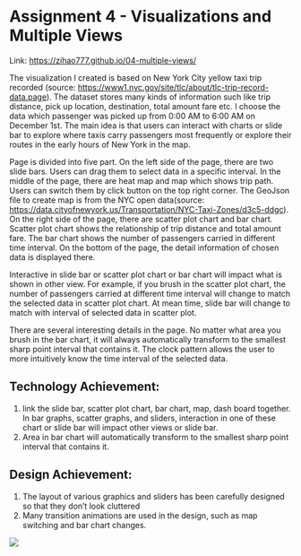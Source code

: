 Assignment 4 - Visualizations and Multiple Views  
===

Link: https://zihao777.github.io/04-multiple-views/    
     
The visualization I created is based on New York City yellow taxi trip recorded (source: https://www1.nyc.gov/site/tlc/about/tlc-trip-record-data.page). The dataset stores many kinds of information such like trip distance, pick up location, destination, total amount fare etc. I choose the data which passenger was picked up from 0:00 AM to 6:00 AM on December 1st. The main idea is that users can interact with charts or slide bar to explore where taxis carry passengers most frequently or explore their routes in the early hours of New York in the map.
     
Page is divided into five part. On the left side of the page, there are two slide bars. Users can drag them to select data in a specific interval. In the middle of the page, there are heat map and map which shows trip path. Users can switch them by click button on the top right corner. The GeoJson file to create map is from the NYC open data(source: https://data.cityofnewyork.us/Transportation/NYC-Taxi-Zones/d3c5-ddgc). On the right side of the page, there are scatter plot chart and bar chart. Scatter plot chart shows the relationship of trip distance and total amount fare. The bar chart shows the number of passengers carried in different time interval. On the bottom of the page, the detail information of chosen data is displayed there.     
    
Interactive in slide bar or scatter plot chart or bar chart will impact what is shown in other view. For example, if you brush in the scatter plot chart, the number of passengers carried at different time interval will change to match the selected data in scatter plot chart. At mean time, slide bar will change to match with interval of selected data in scatter plot.       
     
There are several interesting details in the page. No matter what area you brush in the bar chart, it will always automatically transform to the smallest sharp point interval that contains it. The clock pattern allows the user to more intuitively know the time interval of the selected data.     
     
Technology Achievement:
----
1.	link the slide bar, scatter plot chart, bar chart, map, dash board together. In bar graphs, scatter graphs, and sliders, interaction in one of these chart or slide bar will impact other views or slide bar.     
2.	Area in bar chart will automatically transform to the smallest sharp point interval that contains it.   
     
Design Achievement:
-----
1.	The layout of various graphics and sliders has been carefully designed so that they don’t look cluttered
2.	Many transition animations are used in the design, such as map switching and bar chart changes.
     
<img src="img/a4-1.gif">
